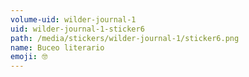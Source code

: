 ```yaml
---
volume-uid: wilder-journal-1
uid: wilder-journal-1-sticker6
path: /media/stickers/wilder-journal-1/sticker6.png
name: Buceo literario
emoji: 🤓
---
```

